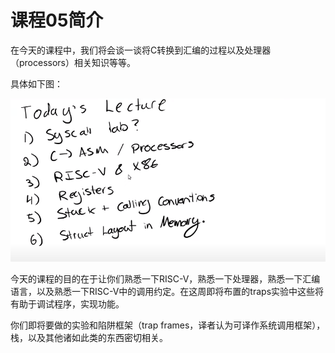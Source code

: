 # 课程05简介

在今天的课程中，我们将会谈一谈将C转换到汇编的过程以及处理器（processors）相关知识等等。

具体如下图：

![image5.1-01](../.gitbook/assets/lec05/image5.1-01.png)



今天的课程的目的在于让你们熟悉一下RISC-V，熟悉一下处理器，熟悉一下汇编语言，以及熟悉一下RISC-V中的调用约定。在这周即将布置的traps实验中这些将有助于调试程序，实现功能。

你们即将要做的实验和陷阱框架（trap frames，译者认为可译作系统调用框架），栈，以及其他诸如此类的东西密切相关。
